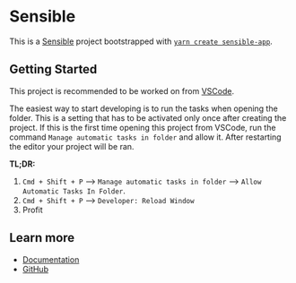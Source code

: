 # Sensible

This is a [Sensible](https://sensible.to/) project bootstrapped with [`yarn create sensible-app`](https://github.com/Code-From-Anywhere/sensible/tree/main/packages/create-sensible-app).

## Getting Started

This project is recommended to be worked on from [VSCode](https://code.visualstudio.com).

The easiest way to start developing is to run the tasks when opening the folder. This is a setting that has to be activated only once after creating the project. If this is the first time opening this project from VSCode, run the command `Manage automatic tasks in folder` and allow it. After restarting the editor your project will be ran.

**TL;DR:**

1. `Cmd + Shift + P` --> `Manage automatic tasks in folder` --> `Allow Automatic Tasks In Folder`. 
2. `Cmd + Shift + P` --> `Developer: Reload Window`
3. Profit

## Learn more

- [Documentation](https://docs.sensible.to)
- [GitHub](https://github.com/Code-From-Anywhere/sensible)
